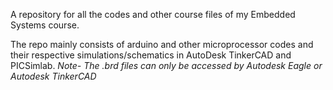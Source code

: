 A repository for all the codes and other course files of my Embedded Systems course.

The repo mainly consists of arduino and other microprocessor codes and their respective simulations/schematics in AutoDesk TinkerCAD and PICSimlab.
*Note- The .brd files can only be accessed by Autodesk Eagle or Autodesk TinkerCAD*

